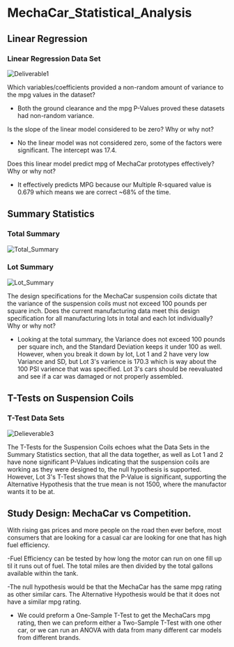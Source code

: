 # MechaCar_Statistical_Analysis

## Linear Regression 

### Linear Regression Data Set
![Deliverable1](https://user-images.githubusercontent.com/84158312/136624813-2d712c0c-0e14-44c5-b43b-610b5cb78059.png)

Which variables/coefficients provided a non-random amount of variance to the mpg values in the dataset?
- Both the ground clearance and the mpg P-Values proved these datasets had non-random variance.

Is the slope of the linear model considered to be zero? Why or why not?
- No the linear model was not considered zero, some of the factors were significant. The intercept was 17.4.

Does this linear model predict mpg of MechaCar prototypes effectively? Why or why not?
- It effectively predicts MPG because our Multiple R-squared value is 0.679 which means we are correct ~68% of the time.


## Summary Statistics 

### Total Summary
![Total_Summary](https://user-images.githubusercontent.com/84158312/136677378-c0ca173d-c8ca-4e7b-8775-02a64ccebef4.png)

### Lot Summary
![Lot_Summary](https://user-images.githubusercontent.com/84158312/136677404-36a56335-8069-4c68-a64a-bc3b1ee8b82b.png)

The design specifications for the MechaCar suspension coils dictate that the variance of the suspension coils must not exceed 100 pounds per square inch. Does the current manufacturing data meet this design specification for all manufacturing lots in total and each lot individually? Why or why not?
- Looking at the total summary, the Variance does not exceed 100 pounds per square inch, and the Standard Deviation keeps it under 100 as well. However, when you break it down by lot, Lot 1 and 2 have very low Variance and SD, but Lot 3's varience is 170.3 which is way about the 100 PSI varience that was specified. Lot 3's cars should be reevaluated and see if a car was damaged or not properly assembled.

## T-Tests on Suspension Coils
### T-Test Data Sets
![Delieverable3](https://user-images.githubusercontent.com/84158312/136677525-ce909d9d-a484-42fe-b577-e59579c5bf43.png)

The T-Tests for the Suspension Coils echoes what the Data Sets in the Summary Statistics section, that all the data together, as well as Lot 1 and 2 have none significant P-Values indicating that the suspension coils are working as they were designed to, the null hypothesis is supported. However, Lot 3's T-Test shows that the P-Value is significant, supporting the Alternative Hypothesis that the true mean is not 1500, where the manufactor wants it to be at.

## Study Design: MechaCar vs Competition.

With rising gas prices and more people on the road then ever before, most consumers that are looking for a casual car are looking for one that has high fuel efficiency.
  
  -Fuel Efficiency can be tested by how long the motor can run on one fill up til it runs out of fuel. The total miles are then divided by the total gallons available within the tank. 
  
  -The null hypothesis would be that the MechaCar has the same mpg rating as other similar cars. The Alternative Hypothesis would be that it does not have a similar mpg rating. 
  
  - We could preform a One-Sample T-Test to get the MechaCars mpg rating, then we can preform either a Two-Sample T-Test with one other car, or we can run an ANOVA with data from many different car models from different brands.
